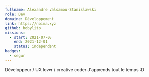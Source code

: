```yaml
---
fullname: Alexandre Valsamou-Stanislawski
role: Dev
domaine: Développement
link: https://noima.xyz
github: bobylito
missions:
  - start: 2021-07-05
    end: 2021-12-01
    status: independent
badges:
  - segur
---
```


Développeur / UX lover / creative coder
J'apprends tout le temps :D

